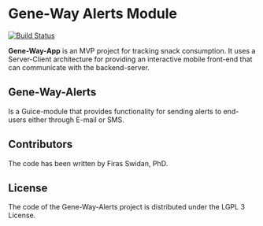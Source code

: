 Gene-Way Alerts Module
======
[![Build Status](https://dev.azure.com/firasswidan/firasswidan/_apis/build/status/yodaboda.gene-way-alerts?branchName=master)](https://dev.azure.com/firasswidan/firasswidan/_build/latest?definitionId=1?branchName=master)
      
**Gene-Way-App** is an MVP project for tracking snack consumption. It uses a Server-Client architecture for providing an interactive mobile front-end that can communicate with the backend-server.

## Gene-Way-Alerts 
Is a Guice-module that provides functionality for sending alerts to end-users either through E-mail or SMS.

## Contributors
The code has been written by Firas Swidan, PhD.

## License
The code of the Gene-Way-Alerts project is distributed under the LGPL 3 License.
